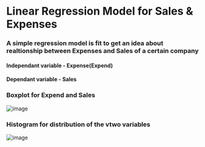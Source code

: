 # Linear Regression Model for Sales & Expenses

### **A simple regression model is fit to get an idea about realtionship between Expenses and Sales of a certain company**


#### Independant variable - Expense(Expend) 
#### Dependant variable - Sales


### Boxplot for Expend and Sales

![image](https://github.com/user-attachments/assets/157946be-953e-4397-8873-537c4a9b6321)


### Histogram for distribution of the vtwo variables
![image](https://github.com/user-attachments/assets/fb7d2a48-54e4-4225-91de-289bc2015195)
